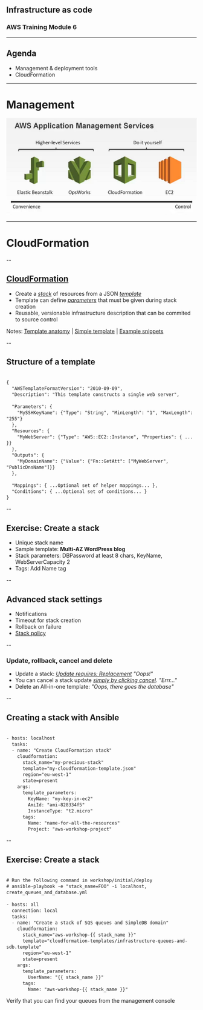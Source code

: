 
## Infrastructure as code
### AWS Training Module 6

---

## Agenda

- Management & deployment tools
- CloudFormation

---

# Management

![Application management services](/images/aws_application_management.png)

---

# CloudFormation

--

## [CloudFormation](http://aws.amazon.com/cloudformation/)

- Create a [*stack*](http://docs.aws.amazon.com/AWSCloudFormation/latest/UserGuide/cfn-whatis-concepts.html) of resources from a JSON [*template*](http://docs.aws.amazon.com/AWSCloudFormation/latest/UserGuide/cfn-whatis-concepts.html)
- Template can define [*parameters*](http://docs.aws.amazon.com/AWSCloudFormation/latest/UserGuide/parameters-section-structure.html) that must be given during stack creation
- Reusable, versionable infrastructure description that can be commited to source control

Notes: [Template anatomy](http://docs.aws.amazon.com/AWSCloudFormation/latest/UserGuide/template-anatomy.html) | [Simple template](http://docs.aws.amazon.com/AWSCloudFormation/latest/UserGuide/example-templates-ec2-with-security-groups.html) | [Example snippets](http://docs.aws.amazon.com/AWSCloudFormation/latest/UserGuide/CHAP_TemplateQuickRef.html)

--

## Structure of a template

<pre><code data-trim="" class="json">
{
  "AWSTemplateFormatVersion": "2010-09-09",
  "Description": "This template constructs a single web server",

  "Parameters": {
    "MySSHKeyName": {"Type": "String", "MinLength": "1", "MaxLength": "255"}
  },
  "Resources": {
    "MyWebServer": {"Type": "AWS::EC2::Instance", "Properties": { ... }}
  },
  "Outputs": {
    "MyDomainName": {"Value": {"Fn::GetAtt": ["MyWebServer", "PublicDnsName"]}}
  },

  "Mappings": { ...Optional set of helper mappings... },
  "Conditions": { ...Optional set of conditions... }
}
</code></pre>

--

## Exercise: Create a stack

- Unique stack name
- Sample template: **Multi-AZ WordPress blog**
- Stack parameters: DBPassword at least 8 chars, KeyName, WebServerCapacity 2
- Tags: Add Name tag

--

## Advanced stack settings

- Notifications
- Timeout for stack creation
- Rollback on failure
- [Stack policy](https://docs.aws.amazon.com/AWSCloudFormation/latest/UserGuide/protect-stack-resources.html)

--

### Update, rollback, cancel and delete

- Update a stack: [*Update requires: Replacement*](http://docs.aws.amazon.com/AWSCloudFormation/latest/UserGuide/aws-properties-ec2-instance.html#cfn-ec2-instance-blockdevicemappings) *"Oops!"*
- You can cancel a stack update [*simply by clicking cancel*](https://docs.aws.amazon.com/AWSCloudFormation/latest/UserGuide/using-cfn-cancel-stack-update.html). *"Errr..."*
- Delete an All-in-one template: *"Oops, there goes the database"*

--

## Creating a stack with Ansible

<pre><code data-trim="" class="ruby">
- hosts: localhost
  tasks:
  - name: "Create CloudFormation stack"
    cloudformation:
      stack_name="my-precious-stack"
      template="my-cloudformation-template.json"
      region="eu-west-1"
      state=present
    args:
      template_parameters:
        KeyName: "my-key-in-ec2"
        AmiId: "ami-828334f5"
        InstanceType: "t2.micro"
      tags:
        Name: "name-for-all-the-resources"
        Project: "aws-workshop-project"
</code></pre>

--

## Exercise: Create a stack

<pre><code data-trim="" class="ruby">
# Run the following command in workshop/initial/deploy
# ansible-playbook -e "stack_name=FOO" -i localhost, create_queues_and_database.yml

- hosts: all
  connection: local
  tasks:
  - name: "Create a stack of SQS queues and SimpleDB domain"
    cloudformation:
      stack_name="aws-workshop-{{ stack_name }}"
      template="cloudformation-templates/infrastructure-queues-and-sdb.template"
      region="eu-west-1"
      state=present
    args:
      template_parameters:
        UserName: "{{ stack_name }}"
      tags:
        Name: "aws-workshop-{{ stack_name }}"
</code></pre>

Verify that you can find your queues from the management console
